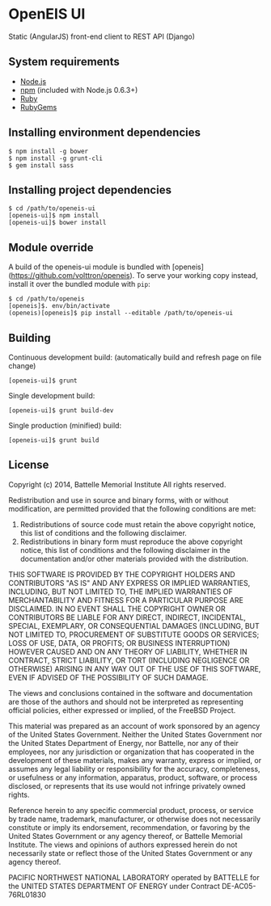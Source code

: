 OpenEIS UI
==========

Static (AngularJS) front-end client to REST API (Django)


System requirements
-------------------

* [Node.js](http://nodejs.org/)
* [npm](https://docs.npmjs.com/getting-started/installing-node) (included with Node.js 0.6.3+)
* [Ruby](https://www.ruby-lang.org/en/documentation/installation/)
* [RubyGems](https://rubygems.org/pages/download)


Installing environment dependencies
-----------------------------------

    $ npm install -g bower
    $ npm install -g grunt-cli
    $ gem install sass


Installing project dependencies
-------------------------------

    $ cd /path/to/openeis-ui
    [openeis-ui]$ npm install
    [openeis-ui]$ bower install


Module override
---------------

A build of the openeis-ui module is bundled with [openeis]
(https://github.com/volttron/openeis). To serve your working copy
instead, install it over the bundled module with `pip`:

    $ cd /path/to/openeis
    [openeis]$. env/bin/activate
    (openeis)[openeis]$ pip install --editable /path/to/openeis-ui


Building
--------

Continuous development build:
(automatically build and refresh page on file change)

    [openeis-ui]$ grunt

Single development build:

    [openeis-ui]$ grunt build-dev

Single production (minified) build:

    [openeis-ui]$ grunt build


License
-------

Copyright (c) 2014, Battelle Memorial Institute
All rights reserved.

Redistribution and use in source and binary forms, with or without
modification, are permitted provided that the following conditions are met:

1. Redistributions of source code must retain the above copyright notice, this
   list of conditions and the following disclaimer.
2. Redistributions in binary form must reproduce the above copyright notice,
   this list of conditions and the following disclaimer in the documentation
   and/or other materials provided with the distribution.

THIS SOFTWARE IS PROVIDED BY THE COPYRIGHT HOLDERS AND CONTRIBUTORS "AS IS" AND
ANY EXPRESS OR IMPLIED WARRANTIES, INCLUDING, BUT NOT LIMITED TO, THE IMPLIED
WARRANTIES OF MERCHANTABILITY AND FITNESS FOR A PARTICULAR PURPOSE ARE
DISCLAIMED. IN NO EVENT SHALL THE COPYRIGHT OWNER OR CONTRIBUTORS BE LIABLE FOR
ANY DIRECT, INDIRECT, INCIDENTAL, SPECIAL, EXEMPLARY, OR CONSEQUENTIAL DAMAGES
(INCLUDING, BUT NOT LIMITED TO, PROCUREMENT OF SUBSTITUTE GOODS OR SERVICES;
LOSS OF USE, DATA, OR PROFITS; OR BUSINESS INTERRUPTION) HOWEVER CAUSED AND
ON ANY THEORY OF LIABILITY, WHETHER IN CONTRACT, STRICT LIABILITY, OR TORT
(INCLUDING NEGLIGENCE OR OTHERWISE) ARISING IN ANY WAY OUT OF THE USE OF THIS
SOFTWARE, EVEN IF ADVISED OF THE POSSIBILITY OF SUCH DAMAGE.

The views and conclusions contained in the software and documentation are those
of the authors and should not be interpreted as representing official policies,
either expressed or implied, of the FreeBSD Project.


This material was prepared as an account of work sponsored by an
agency of the United States Government.  Neither the United States
Government nor the United States Department of Energy, nor Battelle,
nor any of their employees, nor any jurisdiction or organization
that has cooperated in the development of these materials, makes
any warranty, express or implied, or assumes any legal liability
or responsibility for the accuracy, completeness, or usefulness or
any information, apparatus, product, software, or process disclosed,
or represents that its use would not infringe privately owned rights.

Reference herein to any specific commercial product, process, or
service by trade name, trademark, manufacturer, or otherwise does
not necessarily constitute or imply its endorsement, recommendation,
or favoring by the United States Government or any agency thereof,
or Battelle Memorial Institute. The views and opinions of authors
expressed herein do not necessarily state or reflect those of the
United States Government or any agency thereof.

PACIFIC NORTHWEST NATIONAL LABORATORY
operated by BATTELLE for the UNITED STATES DEPARTMENT OF ENERGY
under Contract DE-AC05-76RL01830
